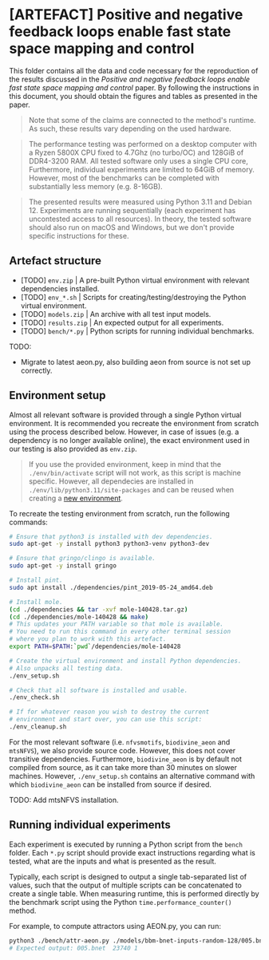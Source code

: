 # \[ARTEFACT\] Positive and negative feedback loops enable fast state space mapping and control

This folder contains all the data and code necessary for the reproduction of 
the results discussed in the *Positive and negative feedback loops enable 
fast state space mapping and control* paper. By following the instructions
in this document, you should obtain the figures and tables as presented in
the paper.

 > Note that some of the claims are connected to the method's runtime. As such, 
 these results vary depending on the used hardware.

 > The performance testing was performed on a desktop computer with a 
 Ryzen 5800X CPU fixed to 4.7Ghz (no turbo/OC) and 128GiB of DDR4-3200 
 RAM. All tested software only uses a single CPU core, Furthermore, 
 individual experiments are limited to 64GiB of memory. However, most of the benchmarks can be completed with substantially less memory
 (e.g. 8-16GB).

 > The presented results were measured using Python 3.11 and Debian 12.
 Experiments are running sequentially (each experiment has 
 uncontested access to all resources). In theory, the tested software 
 should also run on macOS and Windows, but we don't provide specific 
 instructions for these.

## Artefact structure

 - [TODO] `env.zip` | A pre-built Python virtual environment with relevant dependencies installed.
 - [TODO] `env_*.sh` | Scripts for creating/testing/destroying the Python virtual environment.
 - [TODO] `models.zip` | An archive with all test input models.
 - [TODO] `results.zip` | An expected output for all experiments.
 - [TODO] `bench/*.py` | Python scripts for running individual benchmarks.

TODO:
 - Migrate to latest aeon.py, also building aeon from source is not set up correctly.

## Environment setup

Almost all relevant software is provided through a single Python virtual 
environment. It is recommended you recreate the environment from scratch
using the process described below. However, in case of issues 
(e.g. a dependency is no longer available online), the exact environment 
used in our testing is also provided as `env.zip`.

 > If you use the provided environment, keep in mind that the 
 `./env/bin/activate` script will not work, as this script is machine specific. 
 However, all dependecies are installed in `./env/lib/python3.11/site-packages` and can be reused when creating a [new environment](https://docs.python.org/3/library/venv.html#creating-virtual-environments).

To recreate the testing environment from scratch, run the following commands:

```bash
# Ensure that python3 is installed with dev dependencies.
sudo apt-get -y install python3 python3-venv python3-dev

# Ensure that gringo/clingo is available.
sudo apt-get -y install gringo

# Install pint.
sudo apt install ./dependencies/pint_2019-05-24_amd64.deb

# Install mole. 
(cd ./dependencies && tar -xvf mole-140428.tar.gz)
(cd ./dependencies/mole-140428 && make)
# This updates your PATH variable so that mole is available.
# You need to run this command in every other terminal session
# where you plan to work with this artefact.
export PATH=$PATH:`pwd`/dependencies/mole-140428

# Create the virtual environment and install Python dependencies.
# Also unpacks all testing data.
./env_setup.sh

# Check that all software is installed and usable.
./env_check.sh

# If for whatever reason you wish to destroy the current
# environment and start over, you can use this script:
./env_cleanup.sh
```

For the most relevant software (i.e. `nfvsmotifs`, `biodivine_aeon` and 
`mtsNFVS`), we also provide source code. However, this does not cover 
transitive dependencies. Furthermore, `biodivine_aeon` is by default
not compiled from source, as it can take more than 30 minutes on slower
machines. However, `./env_setup.sh` contains an alternative command with 
which `biodivine_aeon` can be installed from source if desired.

TODO: Add mtsNFVS installation.

## Running individual experiments

Each experiment is executed by running a Python script from the `bench` folder. Each `*.py` script should provide exact instructions regarding what is tested, what are the inputs and what is presented as the result.

Typically, each script is designed to output a single tab-separated list
of values, such that the output of multiple scripts can be concatenated to
create a single table. When measuring runtime, this is performed directly by the benchmark script using the Python `time.performance_counter()` method.

For example, to compute attractors using AEON.py, you can run:

```bash
python3 ./bench/attr-aeon.py ./models/bbm-bnet-inputs-random-128/005.bnet
# Expected output: 005.bnet  23740 1
```